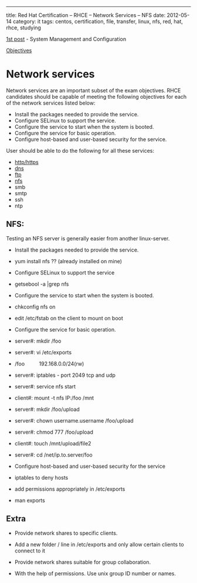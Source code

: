 ---
title: Red Hat Certification – RHCE – Network Services – NFS
date: 2012-05-14
category: it
tags: centos, certification, file, transfer, linux, nfs, red, hat, rhce, studying

[1st post](http://www.guldmyr.com/blog/red-hat-certification-rhce-system-configuration-and-management-2/ "1st post") \- System Management and Configuration

[Objectives](https://www.redhat.com/training/courses/ex300/examobjective "on redhat.com")

# Network services

Network services are an important subset of the exam objectives. RHCE candidates should be capable of meeting the following objectives for each of the network services listed below:

- Install the packages needed to provide the service.
- Configure SELinux to support the service.
- Configure the service to start when the system is booted.
- Configure the service for basic operation.
- Configure host-based and user-based security for the service.

User should be able to do the following for all these services:

- [http/https](http://guldmyr.com/blog/red-hat-certification-rhce-network-services-httpd)
- [dns](http://guldmyr.com/blog/red-hat-certification-rhce-network-services-dns)
- [ftp](http://www.guldmyr.com/blog/red-hat-certification-rhce-network-services-ftp)
- [nfs](http://www.guldmyr.com/blog/red-hat-certification-rhce-network-services-nfs/)
- smb
- smtp
- ssh
- ntp

## NFS:

Testing an NFS server is generally easier from another linux-server.

- Install the packages needed to provide the service.

- yum install nfs ?? (already installed on mine)

- Configure SELinux to support the service

- getsebool -a |grep nfs

- Configure the service to start when the system is booted.

- chkconfig nfs on
- edit /etc/fstab on the client to mount on boot

- Configure the service for basic operation.

- server#: mkdir /foo
- server#: vi /etc/exports

- /foo          192.168.0.0/24(rw)

- server#: iptables - port 2049 tcp and udp
- server#: service nfs start
- client#: mount -t nfs IP:/foo /mnt
- server#: mkdir /foo/upload
- server#: chown username.username /foo/upload
- server#: chmod 777 /foo/upload
- client#: touch /mnt/upload/file2
- server#: cd /net/ip.to.server/foo

- Configure host-based and user-based security for the service

- iptables to deny hosts
- add permissions appropriately in /etc/exports

- man exports

## Extra

- Provide network shares to specific clients.

- Add a new folder / line in /etc/exports and only allow certain clients to connect to it

- Provide network shares suitable for group collaboration.

- With the help of permissions. Use unix group ID number or names.
